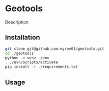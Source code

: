 # Geotools

Description

## Installation

```bash
git clone git@github.com:myrov01/geotools.git
cd ./geotools
python -m venv ./env
. ./evn/Scripts/activate
pip install -r ./requirements.txt
```

## Usage

```bash
```
